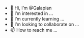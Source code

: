- 👋 Hi, I’m @Galapian
- 👀 I’m interested in ...
- 🌱 I’m currently learning ...
- 💞️ I’m looking to collaborate on ...
- 📫 How to reach me ...

<!---
Galapian/Galapian is a ✨ special ✨ repository because its `README.md` (this file) appears on your GitHub profile.
You can click the Preview link to take a look at your changes.
--->
